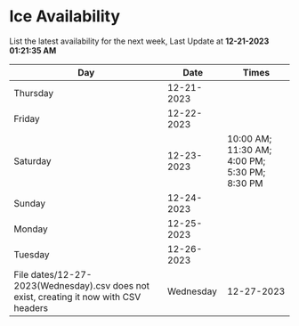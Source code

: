 # Ice Availability

List the latest availability for the next week, Last Update at **12-21-2023 01:21:35 AM**

| Day         | Date        | Times       |
| ----------- | ----------- | ----------- |
|Thursday|12-21-2023||
|Friday|12-22-2023||
|Saturday|12-23-2023|10:00 AM; 11:30 AM; 4:00 PM; 5:30 PM; 8:30 PM|
|Sunday|12-24-2023||
|Monday|12-25-2023||
|Tuesday|12-26-2023||
File dates/12-27-2023(Wednesday).csv does not exist, creating it now with CSV headers |Wednesday|12-27-2023||
